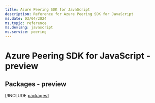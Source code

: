 ```yaml
---
title: Azure Peering SDK for JavaScript
description: Reference for Azure Peering SDK for JavaScript
ms.date: 03/04/2024
ms.topic: reference
ms.devlang: javascript
ms.service: peering
---
```

# Azure Peering SDK for JavaScript - preview
## Packages - preview
[!INCLUDE [packages](peering-index.md)]